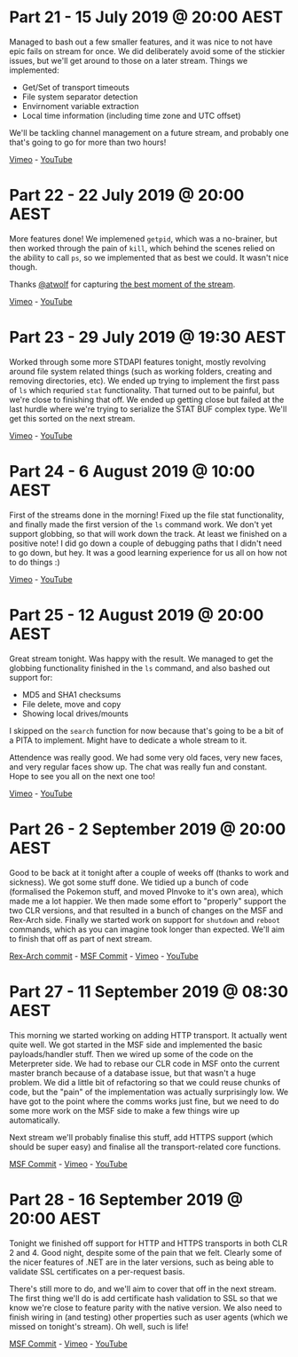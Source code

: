 # Part 21 - 15 July 2019 @ 20:00 AEST

Managed to bash out a few smaller features, and it was nice to not have epic fails on stream for once. We did deliberately avoid some of the stickier issues, but we'll get around to those on a later stream. Things we implemented:

* Get/Set of transport timeouts
* File system separator detection
* Envirnoment variable extraction
* Local time information (including time zone and UTC offset)

We'll be tackling channel management on a future stream, and probably one that's going to go for more than two hours!

[Vimeo](https://vimeo.com/348152283) - [YouTube](https://youtu.be/EmhslnJ7Ljg)

# Part 22 - 22 July 2019 @ 20:00 AEST

More features done! We implemened `getpid`, which was a no-brainer, but then worked through the pain of `kill`, which behind the scenes relied on the ability to call `ps`, so we implemented that as best we could. It wasn't nice though.

Thanks [@atwolf](https://twitter.com/atwolf) for capturing [the best moment of the stream](https://clips.twitch.tv/SpicyRamshackleCasetteWow).

[Vimeo](https://vimeo.com/349435899) - [YouTube](https://youtu.be/H4HRblDpCrs)

# Part 23 - 29 July 2019 @ 19:30 AEST

Worked through some more STDAPI features tonight, mostly revolving around file system related things (such as working folders, creating and removing directories, etc). We ended up trying to implement the first pass of `ls` which requried `stat` functionality. That turned out to be painful, but we're close to finishing that off. We ended up getting close but failed at the last hurdle where we're trying to serialize the STAT BUF complex type. We'll get this sorted on the next stream.

[Vimeo](https://vimeo.com/350724825) - [YouTube](https://youtu.be/fstk2GW_L-o)

# Part 24 - 6 August 2019 @ 10:00 AEST

First of the streams done in the morning! Fixed up the file stat functionality, and finally made the first version of the `ls` command work. We don't yet support globbing, so that will work down the track. At least we finished on a positive note! I did go down a couple of debugging paths that I didn't need to go down, but hey. It was a good learning experience for us all on how not to do things :)

[Vimeo](https://vimeo.com/352175807) - [YouTube](https://youtu.be/Ktows-47jAs)

# Part 25 - 12 August 2019 @ 20:00 AEST

Great stream tonight. Was happy with the result. We managed to get the globbing functionality finished in the `ls` command, and also bashed out support for:

* MD5 and SHA1 checksums
* File delete, move and copy
* Showing local drives/mounts

I skipped on the `search` function for now because that's going to be a bit of a PITA to implement. Might have to dedicate a whole stream to it.

Attendence was really good. We had some very old faces, very new faces, and very regular faces show up. The chat was really fun and constant. Hope to see you all on the next one too!

[Vimeo](https://vimeo.com/353346087) - [YouTube](https://youtu.be/EdlU3of_dM0)

# Part 26 - 2 September 2019 @ 20:00 AEST

Good to be back at it tonight after a couple of weeks off (thanks to work and sickness). We got some stuff done. We tidied up a bunch of code (formalised the Pokemon stuff, and moved PInvoke to it's own area), which made me a lot happier. We then made some effort to "properly" support the two CLR versions, and that resulted in a bunch of changes on the MSF and Rex-Arch side. Finally we started work on support for `shutdown` and `reboot` commands, which as you can imagine took longer than expected. We'll aim to finish that off as part of next stream.

[Rex-Arch commit](https://github.com/OJ/rex-arch/commit/281aaee0c5d148b9d45fe687815c013e8576e680) - [MSF Commit](https://github.com/OJ/metasploit-framework/commit/bf07d7ddfadab3b58b1765fcfb3c65dd5541dc82) - [Vimeo](https://vimeo.com/357335886) - [YouTube](https://youtu.be/EKKgJ7c1bqc)

# Part 27 - 11 September 2019 @ 08:30 AEST

This morning we started working on adding HTTP transport. It actually went quite well. We got started in the MSF side and implemented the basic payloads/handler stuff. Then we wired up some of the code on the Meterpreter side. We had to rebase our CLR code in MSF onto the current master branch because of a database issue, but that wasn't a huge problem. We did a little bit of refactoring so that we could reuse chunks of code, but the "pain" of the implementation was actually surprisingly low. We have got to the point where the comms works just fine, but we need to do some more work on the MSF side to make a few things wire up automatically.

Next stream we'll probably finalise this stuff, add HTTPS support (which should be super easy) and finalise all the transport-related core functions.

[MSF Commit](https://github.com/OJ/metasploit-framework/commit/a797a14b6c833b88ed71d41b2e7248c308ff5714) - [Vimeo](https://vimeo.com/359186482) - [YouTube](https://youtu.be/uF6ZPqyCLjs)

# Part 28 - 16 September 2019 @ 20:00 AEST

Tonight we finished off support for HTTP and HTTPS transports in both CLR 2 and 4. Good night, despite some of the pain that we felt. Clearly some of the nicer features of .NET are in the later versions, such as being able to validate SSL certificates on a per-request basis.

There's still more to do, and we'll aim to cover that off in the next stream. The first thing we'll do is add certificate hash validation to SSL so that we know we're close to feature parity with the native version. We also need to finish wiring in (and testing) other properties such as user agents (which we missed on tonight's stream). Oh well, such is life!

[MSF Commit](https://github.com/OJ/metasploit-framework/commit/5aff55f1d0f6cd623733485ca2bf5ac7cb988540) - [Vimeo](https://vimeo.com/360255369) - [YouTube](https://youtu.be/Nn92F9uLo3Y)

